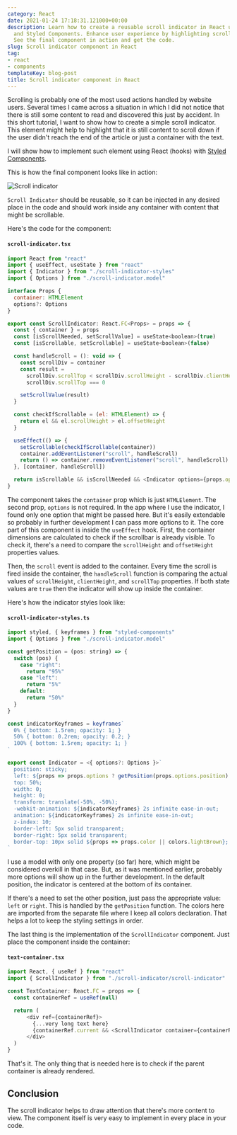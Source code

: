 ```yaml
---
category: React
date: 2021-01-24 17:18:31.121000+00:00
description: Learn how to create a reusable scroll indicator in React using hooks
  and Styled Components. Enhance user experience by highlighting scrollable content.
  See the final component in action and get the code.
slug: Scroll indicator component in React
tag:
- react
- components
templateKey: blog-post
title: Scroll indicator component in React
---
```


Scrolling is probably one of the most used actions handled by website users. Several times I came across a situation in which I did not notice that there is still some content to read and discovered this just by accident. In this short tutorial, I want to show how to create a simple scroll indicator. This element might help to highlight that it is still content to scroll down if the user didn't reach the end of the article or just a container with the text.

I will show how to implement such element using React (hooks) with <a href="https://styled-components.com/" target="_blank">Styled Components</a>.

This is how the final component looks like in action:

![Scroll indicator](/assets/indicator.gif)

 `Scroll Indicator` should be reusable, so it can be injected in any desired place in the code and should work inside any container with content that might be scrollable.

 Here's the code for the component:

#### `scroll-indicator.tsx`

```javascript
import React from "react"
import { useEffect, useState } from "react"
import { Indicator } from "./scroll-indicator-styles"
import { Options } from "./scroll-indicator.model"

interface Props {
  container: HTMLElement
  options?: Options
}

export const ScrollIndicator: React.FC<Props> = props => {
  const { container } = props
  const [isScrollNeeded, setScrollValue] = useState<boolean>(true)
  const [isScrollable, setScrollable] = useState<boolean>(false)

  const handleScroll = (): void => {
    const scrollDiv = container
    const result =
      scrollDiv.scrollTop < scrollDiv.scrollHeight - scrollDiv.clientHeight ||
      scrollDiv.scrollTop === 0

    setScrollValue(result)
  }

  const checkIfScrollable = (el: HTMLElement) => {
    return el && el.scrollHeight > el.offsetHeight
  }

  useEffect(() => {
    setScrollable(checkIfScrollable(container))
    container.addEventListener("scroll", handleScroll)
    return () => container.removeEventListener("scroll", handleScroll)
  }, [container, handleScroll])

  return isScrollable && isScrollNeeded && <Indicator options={props.options} />
}
```

The component takes the `container` prop which is just `HTMLElement`. The second prop, `options` is not required. In the app where I use the indicator, I found only one option that might be passed here. But it's easily extendable so probably in further development I can pass more options to it. 
The core part of this component is inside the `useEffect` hook. First, the container dimensions are calculated to check if the scrollbar is already visible. To check it, there's a need to compare the `scrollHeight` and `offsetHeight` properties values.

Then, the `scroll` event is added to the container. Every time the scroll is fired inside the container, the `handleScroll` function is comparing the actual values of `scrollHeight`, `clientHeight`, and `scrollTop` properties.
If both state values are `true` then the indicator will show up inside the container.

Here's how the indicator styles look like:

#### `scroll-indicator-styles.ts`

```javascript
import styled, { keyframes } from "styled-components"
import { Options } from "./scroll-indicator.model"

const getPosition = (pos: string) => {
  switch (pos) {
    case "right":
      return "95%"
    case "left":
      return "5%"
    default:
      return "50%"
  }
}

const indicatorKeyframes = keyframes`
  0% { bottom: 1.5rem; opacity: 1; }
  50% { bottom: 0.2rem; opacity: 0.2; }
  100% { bottom: 1.5rem; opacity: 1; }
`

export const Indicator = <{ options?: Options }>`
  position: sticky;
  left: ${props => props.options ? getPosition(props.options.position) : getPosition()};
  top: 50%;
  width: 0;
  height: 0;
  transform: translate(-50%, -50%);
  -webkit-animation: ${indicatorKeyframes} 2s infinite ease-in-out;
  animation: ${indicatorKeyframes} 2s infinite ease-in-out;
  z-index: 10;
  border-left: 5px solid transparent;
  border-right: 5px solid transparent;
  border-top: 10px solid ${props => props.color || colors.lightBrown};
`
```

I use a model with only one property (so far) here, which might be considered overkill in that case. But, as it was mentioned earlier, probably more options will show up in the further development. In the default position, the indicator is centered at the bottom of its container.

If there's a need to set the other position, just pass the appropriate value:
`left` or `right`. This is handled by the `getPosition` function.
The colors here are imported from the separate file where I keep all colors declaration. That helps a lot to keep the styling settings in order.

The last thing is the implementation of the `ScrollIndicator` component. Just place the component inside the container:

#### `text-container.tsx`

```javascript
import React, { useRef } from "react"
import { ScrollIndicator } from "./scroll-indicator/scroll-indicator"

const TextContainer: React.FC = props => {
  const containerRef = useRef(null)

  return (
      <div ref={containerRef}>
        {...very long text here}
        {containerRef.current && <ScrollIndicator container={containerRef.current} />}
      </div>
  )
}
```

That's it. The only thing that is needed here is to check if the parent container is already rendered.

## Conclusion

The scroll indicator helps to draw attention that there's more content to view. The component itself is very easy to implement in every place in your code.